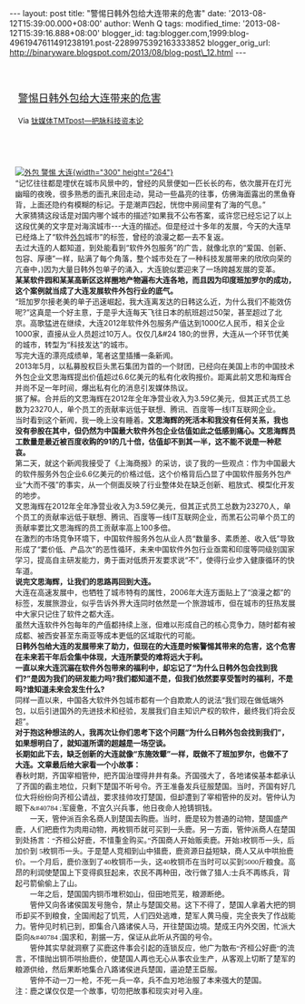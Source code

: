 --- layout: post title: "警惕日韩外包给大连带来的危害" date:
'2013-08-12T15:39:00.000+08:00' author: Wenh Q tags: modified\_time:
'2013-08-12T15:39:16.888+08:00' blogger\_id:
tag:blogger.com,1999:blog-4961947611491238191.post-2289975392163333852
blogger\_orig\_url:
http://binaryware.blogspot.com/2013/08/blog-post\_12.html ---
<div style="margin: 10px; padding: 5px;">

<div style="font-size: 18px;">

[\
警惕日韩外包给大连带来的危害](http://www.tmtpost.com/54466.html)

</div>

<div style="font-size: 13px;">

Via [钛媒体TMTpost—把脉科技资本论](http://www.tmtpost.com/)

</div>

</div>

<div style="font-size: 13px; padding: 15px 0 10px 10px;">

\
[![外包 警惕 大连
](http://www.tmtpost.com/wp-content/uploads/2013/08/13758350141.jpg "警惕日韩外包对大连造成的危害"){width="300"
height="264"}](http://www.tmtpost.com/wp-content/uploads/2013/08/13758350141.jpg)\
“记忆往往都是埋伏在城市风景中的，曾经的风景便如一匹长长的布，依次展开在灯光幽暗的夜晚，很多熟悉的面孔来回走动，晃动一些晶亮的往事，仿佛海面露出的黑鱼脊背，上面还隐约有模糊的标记。于是潮声四起，恍惚中房间里有了海的气息。”\
大家猜猜这段话是对国内哪个城市的描述?如果我不公布答案，或许您已经忘记了以上这段优美的文字是对海滨城市---大连的描述。但是经过十多年的发展，今天的大连早已经烙上了“软件[外包](http://www.tmtpost.com/tag/%E5%A4%96%E5%8C%85 "查看 外包 中的全部文章")城市”的标签，曾经的浪漫之都一去不复返。\
去过大连的人都知道，到处能看到“软件外包服务”的广告，就像北京的“爱国、创新、包容、厚德”一样，贴满了每个角落，整个城市处在了一种科技发展带来的欣欣向荣的亢奋中，)因为大量日韩外包单子的涌入，大连貌似要迎来了一场跨越发展的变革。\
**某某软件园和某某高新区这样圈地产物遍布大连各地，而且因为印度班加罗尔的成功，这个案例就当成了大连发展软件外包行业的底气。**\
“班加罗尔接老美的单子迅速崛起，我大连离发达的日韩这么近，为什么我们不能效仿呢?”这真是一个好主意，于是乎大连每天飞往日本的航班超过50架，甚至超过了北京。高歌猛进在继续，大连2012年软件外包服务产值达到1000亿人民币，相关企业1000家，直接从业人员超过10万人。仅仅几&\#24
180;的世界，大连从一个环节优美的城市，转型为“科技发达”的城市。\
写完大连的漂亮成绩单，笔者这里插播一条新闻。\
2013年5月，以私募股权巨头黑石集团为首的一个财团，已经向在美国上市的中国技术外包企业文思海辉提出价值超过6.6亿美元的私有化收购报价。距离此前文思和海辉合并尚不足一年时间，爆出私有化的消息引发媒体热议。\
据了解。合并后的文思海辉在2012年全年净营业收入为3.59亿美元，但其正式员工总数为23270人，单个员工的贡献率远低于联想、腾讯、百度等一线IT互联网企业。\
当时看到这个新闻，我一晚上没有睡着。**文思海辉的死活本和我没有任何关系，我也没有参股在其中，但仍然为中国最大软件外包企业估值如此之低感到痛心。文思海辉员工数量是最近被百度收购的91的几十倍，估值却不到其一半，这不能不说是一种悲哀。**\
第二天，就这个新闻我接受了《上海商报》的采访，谈了我的一些观点：作为中国最大的软件服务外包企业6.6亿美元的价格过低，这个价格背后凸显了中国软件服务外包产业“大而不强”的事实，从一个侧面反映了行业整体处在缺乏创新、粗放式、模型化开发的地步。\
文思海辉在2012年全年净营业收入为3.59亿美元，但其正式员工总数为23270人，单个员工的贡献率远低于联想、腾讯、百度等一线IT互联网企业，而黑石公司单个员工的贡献率要比文思海辉的员工贡献率高上100多倍。\
在激烈的市场竞争环境下，中国软件服务外包从业人员“数量多、素质差、收入低”导致形成了“要价低、产品次”的恶性循环，未来中国软件外包行业亟需和印度等同级别国家学习，提高自主研发能力，勇于面对低质开发要求说“不”，使得行业步入健康循环的快车道。\
**说完文思海辉，让我们的思路再回到大连。**\
大连在高速发展中，也牺牲了城市特有的属性，2006年大连方面贴上了“浪漫之都”的标签，发展旅游业，似乎告诉外界大连同时依然是一个旅游城市，但在城市的狂热发展中大家只记住了软件之都大连。\
虽然大连软件外包每年的产值都持续上涨，但难以形成自己的核心竞争力，随时都有被成都、被西安甚至东南亚等成本更低的区域取代的可能。\
**日韩外包给大连的发展带来了助力，但现在的大连是时候警惕其带来的危害，这个危害在未来若干年后会集中体现，大连所蒙受的难将远大于利。**\
**一直以来大连沉溺在软件外包带来的福利中，却忘记了“为什么日韩外包会找到我们?”是因为我们的研发能力吗?我们都知道不是，但我们依然要享受暂时的福利，不是吗?谁知道未来会发生什么?**\
同样一直以来，中国各大软件外包城市都有一个自欺欺人的说法“我们现在做低端外包，以后引进国外的先进技术和经验，发展我们自主知识产权的软件，最终我们将会反超”。\
**对于抱这种想法的人，我再次让你们思考下这个问题“为什么日韩外包会找到我们”，如果想明白了，就知道所谓的超越是一场空谈。**\
**长期如此下去，缺乏创新的大连就像“东施效颦”一样，既做不了班加罗尔，也做不了大连。文章最后给大家看一个小故事：**\
<span
style="font-family: 楷体_GB2312;">春秋时期，齐国宰相管仲，把齐国治理得井井有条。齐国强大了，各地诸侯基本都承认了齐国的霸主地位，只剩下楚国不听号令。齐王准备发兵征服楚国。当时，齐国有好几位大将纷纷向齐桓公请战，要求挂帅攻打楚国，但却遭到了宰相管仲的反对。管仲认为眼下&\#40784
;军疲惫，不宜久兴兵事，他日夜命人抢铸铜钱。</span>\
<span
style="font-family: 楷体_GB2312;">　　一天，管仲派百余名商人到楚国去购鹿。当时，鹿是较为普通的动物，楚国盛产鹿，人们把鹿作为肉用动物，两枚铜币就可买到一头鹿。另一方面，管仲派商人在楚国到处扬言：“齐桓公好鹿，不惜重金购买。”齐国商人开始贩卖鹿。开始3枚铜币一头，后加价到
5枚铜币一头。于是楚人竞相到山中猎鹿，鹿资源日益短缺，商人又从中哄抬鹿价。一个月后，鹿价涨到了40枚铜币一头，这40枚铜币在当时可以买到5000斤粮食。高昂的利润使楚国上下变得疯狂起来，农民不再种田，改行做了猎人;士兵不再练兵，背起弓箭偷偷上了山。</span>\
<span
style="font-family: 楷体_GB2312;">　　一年之后，楚国国内铜币堆积如山，但田地荒芜，粮源断绝。</span>\
<span
style="font-family: 楷体_GB2312;">　　管仲又向各诸侯国发号施令，禁止与楚国交易。这下不得了，楚国人拿着大把的铜币却买不到粮食，全国闹起了饥荒，人们四处逃难，楚军人黄马瘦，完全丧失了作战能力。管仲见时机已到，即集合八路诸侯人马，开往楚国边境。楚成王内外交困，忙派大臣向&\#40784
;国求和，割据一方，保证从此听从齐国的号令。</span>\
<span
style="font-family: 楷体_GB2312;">　　管仲其实早就洞察了买鹿这件事会引起的连锁反应，他广为散布“齐桓公好鹿”的流言，不惜抛出铜币哄抬鹿价，使楚国人再也无心从事农业生产，从客观上切断了楚军的粮源供给，然后果断地集合八路诸侯进兵楚国，逼迫楚王臣服。</span>\
<span
style="font-family: 楷体_GB2312;">　　管仲不动一刀一枪，不死一兵一卒，兵不血刃地治服了本来强大的楚国。</span>\
注：鹿之谋仅仅是一个故事，切勿把故事和现实对号入座。

</div>
